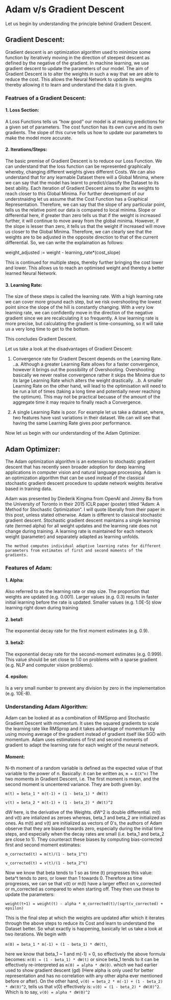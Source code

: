 # Adam v/s Gradient Descent

Let us begin by understanding the principle behind Gradient Descent.

## Gradient Descent:
Gradient descent is an optimization algorithm used to minimize some function by iteratively moving in the direction of steepest descent as defined by the negative of the gradient. In machine learning, we use gradient descent to update the parameters of our model.
The aim of Gradient Descent is to alter the weights in such a way that we are able to reduce the cost. This allows the Neural Network to update its weights thereby allowing it to learn and understand the data it is given.

### Featrues of a Gradient Descent:

#### 1. Loss Section:
A Loss Functions tells us “how good” our model is at making predictions for a given set of parameters. The cost function has its own curve and its own gradients. The slope of this curve tells us how to update our parameters to make the model more accurate.

#### 2. Iterations/Steps:
The basic premise of Gradient Descent is to reduce our Loss Function. We can understand that the loss function can be represented graphically whereby, changing different weights gives different Costs. We can also understand that for any learnable Dataset there will a Global Minima, where we can say that the model has learnt to predict/classify the Dataset to its best ability. Each iteration of Gradient Descent aims to alter its weights to reach closer to this Global Minima. 
For further development of our understnaidng let us assume that the Cost Function has a Graphical Representation. Therefore, we can say that the slope of any particular point, tells us the relative point our data is compared to local minima. 
Slope or differential here, if greater than zero tells us that if the weight is increased further, it will continue to move away from the global minima. 
However, if the slope is lesser than zero, it tells us that the weight if increased will move us closer to the Global Minima. Therefore, we can clearly see that the weights are to be adjusted in the opposite direction to that of the current differential. So, we can write the explaination as follows:

weight_adjusted := weight - learning_rate*(cost_slope)

This is continued for multiple steps, thereby further bringing the cost lower and lower. This allows us to reach an optimised weight and thereby a better learned Neural Network.

#### 3. Learning Rate:
The size of these steps is called the learning rate. With a high learning rate we can cover more ground each step, but we risk overshooting the lowest point since the slope of the hill is constantly changing. With a very low learning rate, we can confidently move in the direction of the negative gradient since we are recalculating it so frequently. A low learning rate is more precise, but calculating the gradient is time-consuming, so it will take us a very long time to get to the bottom.

This concludes Gradient Descent.

Let us take a look at the disadvantages of Gradient Descent:

1. Convergence rate for Gradient Descent depends on the Learning Rate. 
..a. Although a greater Learning Rate allows for a faster convergence, however it brings out the possibility of Overshooting. Overshooting: basically we never realise convergence rather it skips the Minima due to its large Learning Rate which alters the weight drastically.
..b. A smaller Learning Rate on the other hand, will lead to the optimisation will need to be run a lot of times (taking a long time and potentially never reaching the optimum). This may not be practical becuase of the amount of the aggregate time it may require to finally reach a Convergence.

2. A single Learning Rate is poor. For example let us take a dataset, where, two features have vast variations in their dataset. We can will see that having the same Learning Rate gives poor performance.

Now let us begin with our understanding of the Adam Optimizer.

## Adam Optimizer:
The Adam optimization algorithm is an extension to stochastic gradient descent that has recently seen broader adoption for deep learning applications in computer vision and natural language processing. Adam is an optimization algorithm that can be used instead of the classical stochastic gradient descent procedure to update network weights iterative based in training data.

Adam was presented by Diederik Kingma from OpenAI and Jimmy Ba from the University of Toronto in their 2015 ICLR paper (poster) titled “Adam: A Method for Stochastic Optimization“. I will quote liberally from their paper in this post, unless stated otherwise.
Adam is different to classical stochastic gradient descent.
Stochastic gradient descent maintains a single learning rate (termed alpha) for all weight updates and the learning rate does not change during training. A learning rate is maintained for each network weight (parameter) and separately adapted as learning unfolds.
```
The method computes individual adaptive learning rates for different parameters from estimates of first and second moments of the gradients.
```

### Features of Adam:
#### 1. Alpha:
Also referred to as the learning rate or step size. The proportion that weights are updated (e.g. 0.001). Larger values (e.g. 0.3) results in faster initial learning before the rate is updated. Smaller values (e.g. 1.0E-5) slow learning right down during training
#### 2. beta1: 
The exponential decay rate for the first moment estimates (e.g. 0.9).
#### 3. beta2: 
The exponential decay rate for the second-moment estimates (e.g. 0.999). This value should be set close to 1.0 on problems with a sparse gradient (e.g. NLP and computer vision problems).
#### 4. epsilon: 
Is a very small number to prevent any division by zero in the implementation (e.g. 10E-8).

### Understanding Adam Algorithm:
Adam can be looked at as a combination of RMSprop and Stochastic Gradient Descent with momentum. It uses the squared gradients to scale the learning rate like RMSprop and it takes advantage of momentum by using moving average of the gradient instead of gradient itself like SGD with momentum.
Adam uses estimations of first and second moments of gradient to adapt the learning rate for each weight of the neural network.
#### Moment:
N-th moment of a random variable is defined as the expected value of that variable to the power of n. Basically: it can be written as,
`m = E(X^n)`
The two moments in Gradient Descent, i.e.  The first moment is mean, and the second moment is uncentered variance. They are both given by:

`m(t) = beta_1 * m(t-1) + (1 - beta_1) * dW(t)`

`v(t) = beta_2 * m(t-1) + (1 - beta_2) * dW(t)^2`

dW here, is the derivative of the Weights. dW^2 is double differential.
m(t) and v(t) are intialized as zeroes whereas, beta_1 and beta_2 are initialized as ones. As m(t) and v(t) are initialized as vectors of 0's, the authors of Adam observe that they are biased towards zero, especially during the initial time steps, and especially when the decay rates are small (i.e. beta_1 and beta_2 are close to 1).
They counteract these biases by computing bias-corrected first and second moment estimates:

`m_corrected(t) = m(t)/(1 - beta_1^t)`

`v_corrected(t) = v(t)/(1 - beta_2^t)`

Now we know that beta tends to 1 so as time (t) progresses this value: beta^t tends to zero, or lower than 1 towards 0. Therefore as time progresses, we can se that v(t) or m(t) have a larger effect on v_corrected or m_corrected as compared to when starting off.
They then use these to update the parameters:

`weight(t+1) = weight(t) - alpha * m_corrected(t)/(sqrt(v_corrected) + epsilon)`

This is the final step at which the weights are updated after which it iterates through the above steps to reduce its Cost and learn to understand the Dataset better. So what exactly is happening, basically let us take a look at two iterations.
We begin with 

`m(0) = beta_1 * m(-1) + (1 - beta_1) * dW(t)`,

here we know that beta_1 ~ 1 and m(-1) = 0, so effectively the above formula becomes:
`m(0) = (1 - beta_1) * dW(t)` or since beta_1 tends to it can be effectively re-interpreted as `m(0) = alpha * dW(0)`.
which we had earlier used to show gradient descent (gd) (Here alpha is only used for better representation and has no correlation with any other alpha ever mentioned before or after). On the other hand,
`v(0) = beta_2 * m(-1) + (1 - beta_2) * dW(0)^2`, tells us that v(0) effectively is: `v(0) = (1 - beta_2) * dW(0)^2`. Which is to say, `v(0) = alpha * dW(0)^2`
